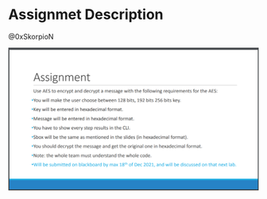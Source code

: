 # Assignmet Description

@0xSkorpioN

![AssignmetDescription](https://github.com/mmsaeed509/Information-and-Computer-Network-Security/blob/a18e4cb49a05a1fecd00f3413188e27557d477ea/Assignments/AES/Screenshot_18.png)
